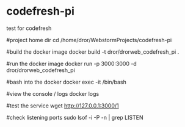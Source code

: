 # codefresh-pi
test for codefresh

#project home dir
cd /home/dror/WebstormProjects/codefresh-pi

#build the docker image
docker build -t dror/drorweb_codefresh_pi .

#run the docker image
docker run -p 3000:3000 -d dror/drorweb_codefresh_pi

#bash into the docker
docker exec -it <docker-id> /bin/bash

#view the console / logs
docker logs <docker-id>

#test the service
wget http://127.0.0.1:3000/1

#check listening ports
sudo lsof -i -P -n | grep LISTEN


